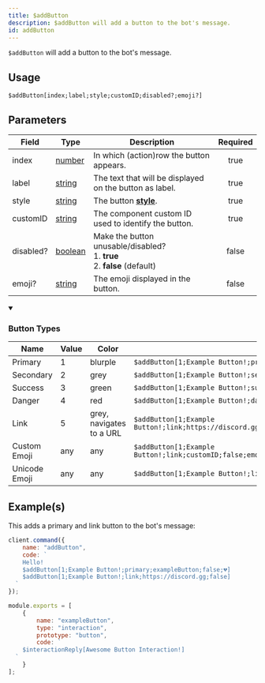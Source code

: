 ```yaml
---
title: $addButton
description: $addButton will add a button to the bot's message.
id: addButton
---
```


`$addButton` will add a button to the bot's message.

## Usage

```aoi
$addButton[index;label;style;customID;disabled?;emoji?]
```

## Parameters

| Field     | Type                                                                                                | Description                                                                                                              | Required |
| --------- | --------------------------------------------------------------------------------------------------- | ------------------------------------------------------------------------------------------------------------------------ | :------: |
| index     | [number](https://developer.mozilla.org/en-US/docs/Web/JavaScript/Reference/Global_Objects/Number)   | In which (action)row the button appears.                                                                                 |   true   |
| label     | [string](https://developer.mozilla.org/en-US/docs/Web/JavaScript/Reference/Global_Objects/String)   | The text that will be displayed on the button as label.                                                                  |   true   |
| style     | [string](https://developer.mozilla.org/en-US/docs/Web/JavaScript/Reference/Global_Objects/String)   | The button **[style](https://discord.com/developers/docs/interactions/message-components#button-object-button-styles)**. |   true   |
| customID  | [string](https://developer.mozilla.org/en-US/docs/Web/JavaScript/Reference/Global_Objects/String)   | The component custom ID used to identify the button.                                                                     |   true   |
| disabled? | [boolean](https://developer.mozilla.org/en-US/docs/Web/JavaScript/Reference/Global_Objects/Boolean) | Make the button unusable/disabled? <br /> 1. **true** <br /> 2. **false** (default)                                      |  false   |
| emoji?    | [string](https://developer.mozilla.org/en-US/docs/Web/JavaScript/Reference/Global_Objects/String)   | The emoji displayed in the button.                                                                                       |  false   |

<details open>
    <summary><h3>Button Types</h3></summary>
    <table>
      <thead>
        <tr>
          <th>Name</th>
          <th>Value</th>
          <th>Color</th>
          <th></th>
        </tr>
      </thead>
      <tbody>
        <tr>
          <td>Primary</td>
          <td>1</td>
          <td>blurple</td>
          <td><code>$addButton[1;Example Button!;primary;customID;false]</code></td>
        </tr>
        <tr>
          <td>Secondary</td>
          <td>2</td>
          <td>grey</td>
          <td><code>$addButton[1;Example Button!;secondary;customID;false]</code></td>
        </tr>
        <tr>
          <td>Success</td>
          <td>3</td>
          <td>green</td>
          <td><code>$addButton[1;Example Button!;success;customID;false]</code></td>
        </tr>
        <tr>
          <td>Danger</td>
          <td>4</td>
          <td>red</td>
          <td><code>$addButton[1;Example Button!;danger;customID;false]</code></td>
        </tr>
        <tr>
          <td>Link</td>
          <td>5</td>
          <td>grey, navigates to a URL</td>
          <td><code>$addButton[1;Example Button!;link;https://discord.gg;false]</code></td>
        </tr>
        <tr>
          <td>Custom Emoji</td>
          <td>any</td>
          <td>any</td>
          <td><code>$addButton[1;Example Button!;link;customID;false;emojiName/emojiId/emojiString]</code></td>
        </tr>
        <tr>
          <td>Unicode Emoji</td>
          <td>any</td>
          <td>any</td>
          <td><code>$addButton[1;Example Button!;link;customID;false;😀]</code></td>
        </tr>
      </tbody>
    </table>
</details>

## Example(s)

This adds a primary and link button to the bot's message:

```javascript
client.command({
    name: "addButton",
    code: `
    Hello!
    $addButton[1;Example Button!;primary;exampleButton;false;💔]
    $addButton[1;Example Button!;link;https://discord.gg;false]
  `
});
```

```javascript
module.exports = [
    {
        name: "exampleButton",
        type: "interaction",
        prototype: "button",
        code: `
    $interactionReply[Awesome Button Interaction!]
  `
    }
];
```
